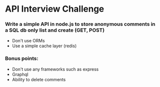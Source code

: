 # API Interview Challenge
### Write a simple API in node.js to store anonymous comments in a SQL db only list and create (GET, POST)
- Don't use ORMs
- Use a simple cache layer (redis)
### Bonus points:
- Don't use any frameworks such as express
- Graphql
- Ability to delete comments